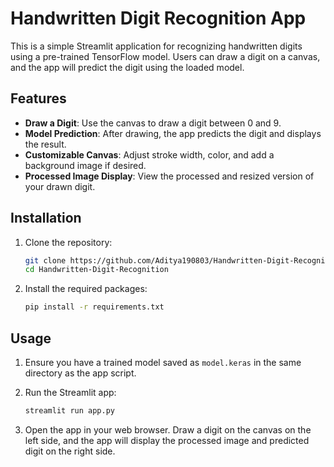 # Handwritten Digit Recognition App

This is a simple Streamlit application for recognizing handwritten digits using a pre-trained TensorFlow model. Users can draw a digit on a canvas, and the app will predict the digit using the loaded model.

## Features

- **Draw a Digit**: Use the canvas to draw a digit between 0 and 9.
- **Model Prediction**: After drawing, the app predicts the digit and displays the result.
- **Customizable Canvas**: Adjust stroke width, color, and add a background image if desired.
- **Processed Image Display**: View the processed and resized version of your drawn digit.

## Installation

1. Clone the repository:

   ```bash
   git clone https://github.com/Aditya190803/Handwritten-Digit-Recognition.git
   cd Handwritten-Digit-Recognition
   ```

2. Install the required packages:

   ```bash
   pip install -r requirements.txt
   ```

## Usage

1. Ensure you have a trained model saved as `model.keras` in the same directory as the app script.
2. Run the Streamlit app:

   ```bash
   streamlit run app.py
   ```

3. Open the app in your web browser. Draw a digit on the canvas on the left side, and the app will display the processed image and predicted digit on the right side.



